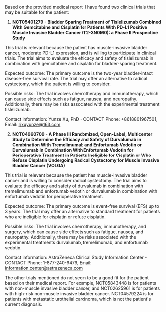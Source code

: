 Based on the provided medical report, I have found two clinical trials that may be suitable for the patient:

1. **NCT05401279 - Bladder Sparing Treatment of Tislelizumab Combined With Gemcitabine and Cisplatin for Patients With PD-L1 Positive Muscle Invasive Bladder Cancer (T2-3N0M0): a Phase II Prospective Study**

This trial is relevant because the patient has muscle-invasive bladder cancer, moderate PD-L1 expression, and is willing to participate in clinical trials. The trial aims to evaluate the efficacy and safety of tislelizumab in combination with gemcitabine and cisplatin for bladder-sparing treatment.

Expected outcome: The primary outcome is the two-year bladder-intact disease-free survival rate. The trial may offer an alternative to radical cystectomy, which the patient is willing to consider.

Possible risks: The trial involves chemotherapy and immunotherapy, which can cause side effects such as fatigue, nausea, and neuropathy. Additionally, there may be risks associated with the experimental treatment tislelizumab.

Contact information:
Yunze Xu, PhD - CONTACT
Phone: +8618801967501, Email: rjxuyunze@163.com

2. **NCT04960709 - A Phase III Randomized, Open-Label, Multicenter Study to Determine the Efficacy and Safety of Durvalumab in Combination With Tremelimumab and Enfortumab Vedotin or Durvalumab in Combination With Enfortumab Vedotin for Perioperative Treatment in Patients Ineligible for Cisplatin or Who Refuse Cisplatin Undergoing Radical Cystectomy for Muscle Invasive Bladder Cancer (VOLGA)**

This trial is relevant because the patient has muscle-invasive bladder cancer and is willing to consider radical cystectomy. The trial aims to evaluate the efficacy and safety of durvalumab in combination with tremelimumab and enfortumab vedotin or durvalumab in combination with enfortumab vedotin for perioperative treatment.

Expected outcome: The primary outcome is event-free survival (EFS) up to 3 years. The trial may offer an alternative to standard treatment for patients who are ineligible for cisplatin or refuse cisplatin.

Possible risks: The trial involves chemotherapy, immunotherapy, and surgery, which can cause side effects such as fatigue, nausea, and neuropathy. Additionally, there may be risks associated with the experimental treatments durvalumab, tremelimumab, and enfortumab vedotin.

Contact information:
AstraZeneca Clinical Study Information Center - CONTACT
Phone: 1-877-240-9479, Email: information.center@astrazeneca.com

The other trials mentioned do not seem to be a good fit for the patient based on their medical report. For example, NCT05843448 is for patients with non-muscle invasive bladder cancer, and NCT02625961 is for patients with high-risk non-muscle invasive bladder cancer. NCT04579224 is for patients with metastatic urothelial carcinoma, which is not the patient's current diagnosis.